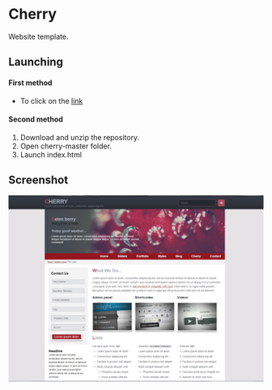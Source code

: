 # Cherry

Website template.

## Launching

#### First method
* To click on the [link](https://astr0x.github.io/cherry/)

#### Second method
1. Download and unzip the repository.
2. Open cherry-master folder.
3. Launch index.html

## Screenshot
![screenshot](https://github.com/AstR0x/cherry/blob/master/img/screenshots/screenshot.jpg)